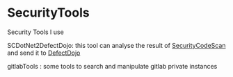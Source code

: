# SecurityTools
Security Tools I use

SCDotNet2DefectDojo: this tool can analyse the result of [SecurityCodeScan](https://github.com/security-code-scan/security-code-scan) and send it to [DefectDojo](https://github.com/DefectDojo/)

gitlabTools : some tools to search and manipulate gitlab private instances

